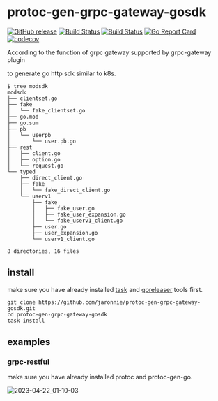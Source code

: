# protoc-gen-grpc-gateway-gosdk

[![GitHub release](https://img.shields.io/github/release/jaronnie/protoc-gen-grpc-gateway-gosdk.svg?style=flat-square)](https://github.com/jaronnie/protoc-gen-grpc-gateway-gosdk/releases/latest)
[![Build Status](https://img.shields.io/github/actions/workflow/status/jaronnie/protoc-gen-grpc-gateway-gosdk/ci.yaml?branch=main&label=protoc-gen-grpc-gateway-gosdk-golint&logo=github&style=flat-square)](https://github.com/jaronnie/protoc-gen-grpc-gateway-gosdk/actions?query=workflow%3Aprotoc-gen-grpc-gateway-gosdk-golint)
[![Build Status](https://img.shields.io/github/actions/workflow/status/jaronnie/protoc-gen-grpc-gateway-gosdk/ci.yaml?branch=main&label=goreleaser-protoc-gen-grpc-gateway-gosdk&logo=github&style=flat-square)](https://github.com/jaronnie/protoc-gen-grpc-gateway-gosdk/actions?query=workflow%3Agoreleaser-protoc-gen-grpc-gateway-gosdk)
[![Go Report Card](https://goreportcard.com/badge/github.com/jaronnie/protoc-gen-grpc-gateway-gosdk?style=flat-square)](https://goreportcard.com/report/github.com/jaronnie/protoc-gen-grpc-gateway-gosdk)
[![codecov](https://img.shields.io/codecov/c/github/jaronnie/protoc-gen-grpc-gateway-gosdk?logo=codecov&style=flat-square)](https://codecov.io/gh/jaronnie/protoc-gen-grpc-gateway-gosdk)

According to the function of grpc gateway supported by grpc-gateway plugin

to generate go http sdk similar to k8s.

```shell
$ tree modsdk
modsdk
├── clientset.go
├── fake
│   └── fake_clientset.go
├── go.mod
├── go.sum
├── pb
│   └── userpb
│       └── user.pb.go
├── rest
│   ├── client.go
│   ├── option.go
│   └── request.go
└── typed
    ├── direct_client.go
    ├── fake
    │   └── fake_direct_client.go
    └── userv1
        ├── fake
        │   ├── fake_user.go
        │   ├── fake_user_expansion.go
        │   └── fake_userv1_client.go
        ├── user.go
        ├── user_expansion.go
        └── userv1_client.go

8 directories, 16 files
```

## install

make sure you have already installed [task](https://github.com/go-task/task) and [goreleaser](https://github.com/goreleaser/goreleaser) tools first.

```shell
git clone https://github.com/jaronnie/protoc-gen-grpc-gateway-gosdk.git
cd protoc-gen-grpc-gateway-gosdk
task install
```

## examples

### grpc-restful

make sure you have already installed protoc and protoc-gen-go.

![2023-04-22_01-10-03](https://oss.jaronnie.com/2023-04-22_01-10-03.gif)
